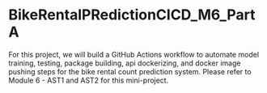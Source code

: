 # BikeRentalPRedictionCICD_M6_PartA
For this project, we will build a GitHub Actions workflow to automate model training,  testing, package building, api dockerizing, and docker image pushing steps for the bike  rental count prediction system. Please refer to Module 6 - AST1 and AST2 for this  mini-project. 
